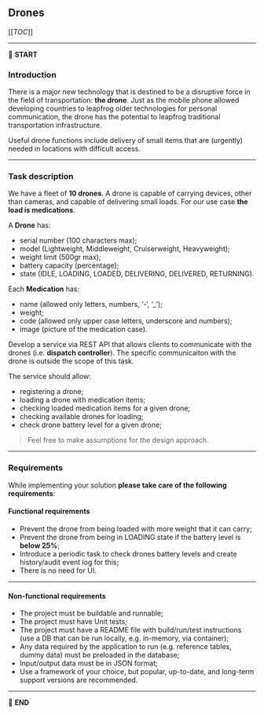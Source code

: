 ## Drones

[[_TOC_]]

---

:scroll: **START**


### Introduction

There is a major new technology that is destined to be a disruptive force in the field of transportation: **the drone**. Just as the mobile phone allowed developing countries to leapfrog older technologies for personal communication, the drone has the potential to leapfrog traditional transportation infrastructure.

Useful drone functions include delivery of small items that are (urgently) needed in locations with difficult access.

---

### Task description

We have a fleet of **10 drones**. A drone is capable of carrying devices, other than cameras, and capable of delivering small loads. For our use case **the load is medications**.

A **Drone** has:
- serial number (100 characters max);
- model (Lightweight, Middleweight, Cruiserweight, Heavyweight);
- weight limit (500gr max);
- battery capacity (percentage);
- state (IDLE, LOADING, LOADED, DELIVERING, DELIVERED, RETURNING).

Each **Medication** has:
- name (allowed only letters, numbers, ‘-‘, ‘_’);
- weight;
- code (allowed only upper case letters, underscore and numbers);
- image (picture of the medication case).

Develop a service via REST API that allows clients to communicate with the drones (i.e. **dispatch controller**). The specific communicaiton with the drone is outside the scope of this task.

The service should allow:
- registering a drone;
- loading a drone with medication items;
- checking loaded medication items for a given drone;
- checking available drones for loading;
- check drone battery level for a given drone;

> Feel free to make assumptions for the design approach.

---

### Requirements

While implementing your solution **please take care of the following requirements**:

#### Functional requirements

- Prevent the drone from being loaded with more weight that it can carry;
- Prevent the drone from being in LOADING state if the battery level is **below 25%**;
- Introduce a periodic task to check drones battery levels and create history/audit event log for this;
- There is no need for UI.

---

#### Non-functional requirements

- The project must be buildable and runnable;
- The project must have Unit tests;
- The project must have a README file with build/run/test instructions (use a DB that can be run locally, e.g. in-memory, via container);
- Any data required by the application to run (e.g. reference tables, dummy data) must be preloaded in the database;
- Input/output data must be in JSON format;
- Use a framework of your choice, but popular, up-to-date, and long-term support versions are recommended.

---

:scroll: **END** 
